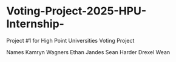# Voting-Project-2025-HPU-Internship-
Project #1 for High Point Universities Voting Project

Names
Kamryn Wagners
Ethan Jandes
Sean Harder
Drexel Wean

